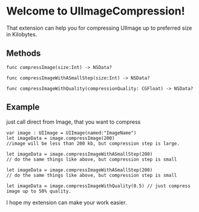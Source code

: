 Welcome to UIImageCompression!
===================
That extension can help you for compressing UIImage up to preferred size in Kilobytes. 

Methods
-------------
``` 
func compressImage(size:Int) -> NSData?
```
```
func compressImageWithASmallStep(size:Int) -> NSData?
```
```
func compressImageWithQuality(compressionQuality: CGFloat) -> NSData?
```

Example
-------------

just call direct from Image, that you want to compress
```
var image : UIImage = UIImage(named:"ImageName")
let imageData = image.compressImage(200) 
//image will be less than 200 kb, but compression step is large.

let imageData = image.compressImageWithASmallStep(200) 
// do the same things like above, but compression step is small

let imageData = image.compressImageWithASmallStep(200) 
// do the same things like above, but compression step is small

let imageData = image.compressImageWithQuality(0.5) // just compress image up to 50% quality.
```
I hope my extension can make your work easier.